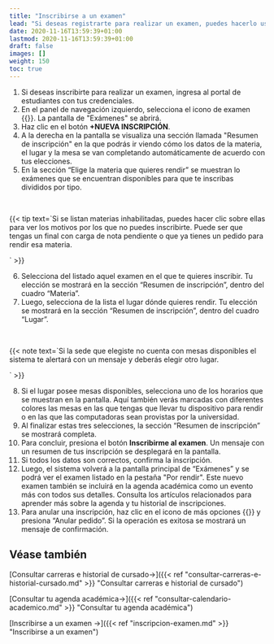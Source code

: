 ```yaml
---
title: "Inscribirse a un examen"
lead: "Si deseas registrarte para realizar un examen, puedes hacerlo usando la funcionalidad del portal de estudiantes que se describe en este documento."
date: 2020-11-16T13:59:39+01:00
lastmod: 2020-11-16T13:59:39+01:00
draft: false
images: []
weight: 150
toc: true
---
```


1. Si deseas inscribirte para realizar un examen, ingresa al portal de estudiantes con tus credenciales.
1. En el panel de navegación izquierdo, selecciona el icono de examen {{<inline-icon image="exam icon.png" alt="exam icon">}}. La pantalla de "Exámenes" se abrirá. 
1. Haz clic en el botón **+NUEVA INSCRIPCIÓN**. 
1. A la derecha en la pantalla se visualiza una sección llamada "Resumen de inscripción" en la que podrás ir viendo cómo los datos de la materia, el lugar y la mesa se van completando automáticamente de acuerdo con tus elecciones.
1. En la sección “Elige la materia que quieres rendir” se muestran lo exámenes que se encuentran disponibles para que te inscribas divididos por tipo.
<br>

{{< tip text=`Si se listan materias inhabilitadas, puedes hacer clic sobre ellas para ver los motivos por los que no puedes inscribirte. Puede ser que tengas un final con carga de nota pendiente o que ya tienes un pedido para rendir esa materia.
<br>

` >}}
<br>

6. Selecciona del listado aquel examen en el que te quieres inscribir. Tu elección se mostrará en la sección “Resumen de inscripción”, dentro del cuadro “Materia”.
7. Luego, selecciona de la lista el lugar dónde quieres rendir. Tu elección se mostrará en la sección “Resumen de inscripción”, dentro del cuadro “Lugar”.
<br>

{{< note text=`Si la sede que elegiste no cuenta con mesas disponibles el sistema te alertará con un mensaje y deberás elegir otro lugar.
<br>

` >}}
<br>

8. Si el lugar posee mesas disponibles, selecciona uno de los horarios que se muestran en la pantalla. Aquí también verás marcadas con diferentes colores las mesas en las que tengas que llevar tu dispositivo para rendir o en las que las computadoras sean provistas por la universidad. 
9. Al finalizar estas tres selecciones, la sección “Resumen de inscripción” se mostrará completa. 
10. Para concluir, presiona el botón **Inscribirme al examen**. Un mensaje con un resumen de tus inscripción se desplegará en la pantalla.
11. Si todos los datos son correctos, confirma la inscripción.
12. Luego, el sistema volverá a la pantalla principal de “Exámenes” y se podrá ver el examen listado en la pestaña "Por rendir". Este nuevo examen también se incluirá en la agenda académica como un evento más con todos sus detalles. Consulta los artículos relacionados para aprender más sobre la agenda y tu historial de inscripciones.
13. Para anular una inscripción, haz clic en el icono de más opciones {{<inline-icon image="more actions V.png" alt="more actions icon">}} y presiona “Anular pedido”. Si la operación es exitosa se mostrará un mensaje de confirmación.

## Véase también

[Consultar carreras e historial de cursado→]({{< ref "consultar-carreras-e-historial-cursado.md" >}} "Consultar carreras e historial de cursado")
<br>

[Consultar tu agenda académica→]({{< ref "consultar-calendario-academico.md" >}} "Consultar tu agenda académica")
<br>

[Inscribirse a un examen →]({{< ref "inscripcion-examen.md" >}} "Inscribirse a un examen")